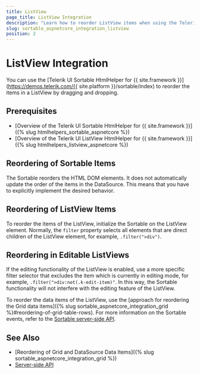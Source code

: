 ```yaml
---
title: ListView
page_title: ListView Integration
description: "Learn how to reorder ListView items when using the Telerik UI Sortable HtmlHelper for {{ site.framework }}."
slug: sortable_aspnetcore_integration_listview
position: 2
---
```


# ListView Integration

You can use the [Telerik UI Sortable HtmlHelper for {{ site.framework }}](https://demos.telerik.com/{{ site.platform }}/sortable/index) to reorder the items in a ListView by dragging and dropping.

## Prerequisites

* [Overview of the Telerik UI Sortable HtmlHelper for {{ site.framework }}]({% slug htmlhelpers_sortable_aspnetcore %})
* [Overview of the Telerik UI ListView HtmlHelper for {{ site.framework }}]({% slug htmlhelpers_listview_aspnetcore %})

## Reordering of Sortable Items

The Sortable reorders the HTML DOM elements. It does not automatically update the order of the items in the DataSource. This means that you have to explicitly implement the desired behavior.

## Reordering of ListView Items

To reorder the items of the ListView, initialize the Sortable on the ListView element. Normally, the `filter` property selects all elements that are direct children of the ListView element, for example, `.filter(">div")`.

## Reordering in Editable ListViews

If the editing functionality of the ListView is enabled, use a more specific filter selector that excludes the item which is currently in editing mode, for example, `.filter(">div:not(.k-edit-item)"`. In this way, the Sortable functionality will not interfere with the editing feature of the ListView.

To reorder the data items of the ListView, use the [approach for reordering the Grid data items]({% slug sortable_aspnetcore_integration_grid %}#reordering-of-grid-table-rows). For more information on the Sortable events, refer to the [Sortable server-side API](/api/sortable#eventssystemactionkendomvcuifluentsortableeventbuilder).

## See Also

* [Reordering of Grid and DataSource Data Items]({% slug sortable_aspnetcore_integration_grid %})
* [Server-side API](/api/sortable)
